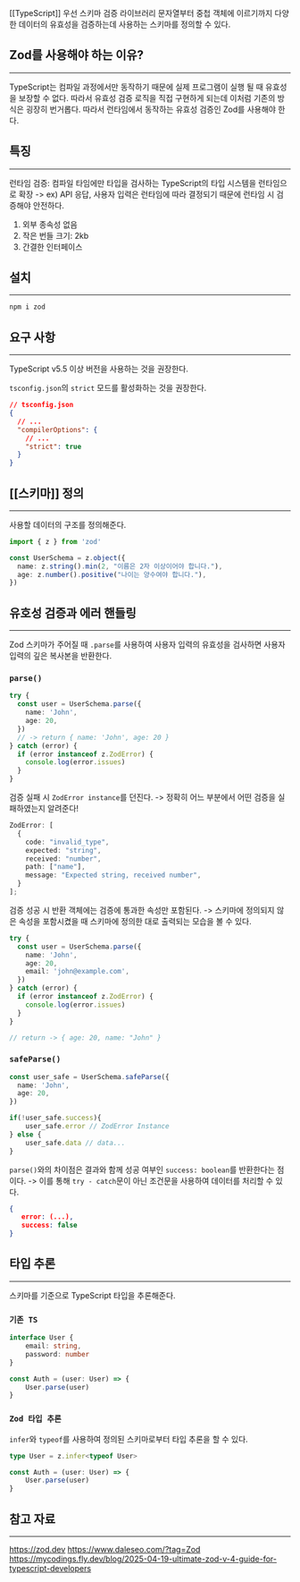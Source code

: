 [[TypeScript]] 우선 스키마 검증 라이브러리
문자열부터 중첩 객체에 이르기까지 다양한 데이터의 유효성을 검증하는데 사용하는 스키마를 정의할 수  있다.

## Zod를 사용해야 하는 이유?
---
TypeScript는 컴파일 과정에서만 동작하기 때문에 실제 프로그램이 실행 될 때 유효성을 보장할 수 없다.
따라서 유효성 검증 로직을 직접 구현하게 되는데 이처럼 기존의 방식은 굉장히 번거롭다. 따라서 런타임에서 동작하는 유효성 검증인 Zod를 사용해야 한다.

## 특징
---
런타임 검증: 컴파일 타임에만 타입을 검사하는 TypeScript의 타입 시스템을 런타임으로 확장
-> ex) API 응답, 사용자 입력은 런타임에 따라 결정되기 때문에 런타임 시 검증해야 안전하다.

1. 외부 종속성 없음
2. 작은 번들 크기: 2kb
3. 간결한 인터페이스

## 설치
---

```bash
npm i zod
```

## 요구 사항
---
TypeScript v5.5 이상 버전을 사용하는 것을 권장한다.

`tsconfig.json`의 `strict` 모드를 활성화하는 것을 권장한다.

```json
// tsconfig.json
{
  // ...
  "compilerOptions": {
    // ...
    "strict": true
  }
}
```

## [[스키마]] 정의
---
사용할 데이터의 구조를 정의해준다.

```ts
import { z } from 'zod'

const UserSchema = z.object({
  name: z.string().min(2, "이름은 2자 이상이어야 합니다."),
  age: z.number().positive("나이는 양수여야 합니다."),
})
```

## 유호성 검증과 에러 핸들링
---
Zod 스키마가 주어질 때 `.parse`를 사용하여 사용자 입력의 유효성을 검사하면 사용자 입력의 깊은 복사본을 반환한다. 

### `parse()`
```ts
try {
  const user = UserSchema.parse({
    name: 'John',
    age: 20,
  })
  // -> return { name: 'John', age: 20 }
} catch (error) {
  if (error instanceof z.ZodError) {
    console.log(error.issues)
  }
}
```

검증 실패 시 `ZodError instance`를 던진다.
-> 정확히 어느 부분에서 어떤 검증을 실패하였는지 알려준다!
	
```ts
ZodError: [
  {
    code: "invalid_type",
    expected: "string",
    received: "number",
    path: ["name"],
    message: "Expected string, received number",
  }
];
```

검증 성공 시 반환 객체에는 검증에 통과한 속성만 포함된다.
-> 스키마에 정의되지 않은 속성을 포함시켰을 때 스키마에 정의한 대로 출력되는 모습을 볼 수 있다.

```ts
try {
  const user = UserSchema.parse({
    name: 'John',
    age: 20,
    email: 'john@example.com',
  })
} catch (error) {
  if (error instanceof z.ZodError) {
    console.log(error.issues)
  }
}

// return -> { age: 20, name: "John" }
```
### `safeParse()`
```ts
const user_safe = UserSchema.safeParse({
  name: 'John',
  age: 20,
})

if(!user_safe.success){
	user_safe.error // ZodError Instance
} else {
	user_safe.data // data...
}
```

 `parse()`와의 차이점은 결과와 함께 성공 여부인 `success: boolean`를 반환한다는 점이다.
 -> 이를 통해 `try - catch`문이 아닌 조건문을 사용하여 데이터를 처리할 수 있다.
 
 ```json
 {
	error: (...),
	success: false
 }
```

## 타입 추론
---
스키마를 기준으로 TypeScript 타입을 추론해준다. 

### `기존 TS`
```ts
interface User {
	email: string,
	password: number
}

const Auth = (user: User) => {
	User.parse(user)
}
```

### `Zod 타입 추론`
`infer`와 `typeof`를 사용하여 정의된 스키마로부터 타입 추론을 할 수 있다.
```ts
type User = z.infer<typeof User>

const Auth = (user: User) => {
	User.parse(user)
}
```


## 참고 자료
---
https://zod.dev
https://www.daleseo.com/?tag=Zod
https://mycodings.fly.dev/blog/2025-04-19-ultimate-zod-v-4-guide-for-typescript-developers